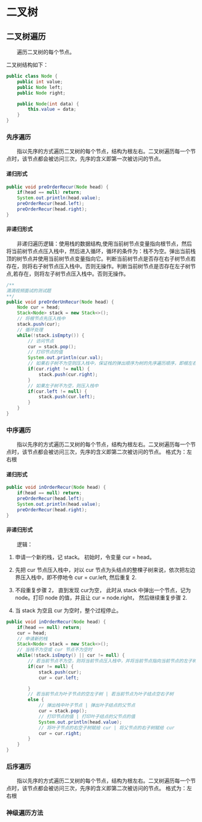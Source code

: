 # 二叉树

## 二叉树遍历

&emsp;&emsp;遍历二叉树的每个节点。

二叉树结构如下：

~~~ java
public class Node {
    public int value;
    public Node left;
    public Node right;

    public Node(int data) {
        this.value = data;
    }
}
~~~

### 先序遍历

&emsp;&emsp;指以先序的方式遍历二叉树的每个节点，结构为根左右。二叉树遍历每一个节点时，该节点都会被访问三次，先序的含义即第一次被访问的节点。

#### 递归形式

~~~ java
public void preOrderRecur(Node head) {
    if(head == null) return;
    System.out.println(head.value);
    preOrderRecur(head.left);
    preOrderRecur(head.right);
}
~~~

#### 非递归形式

&emsp;&emsp;非递归遍历逻辑：使用栈的数据结构,使用当前树节点变量指向根节点，然后将当前树节点点压入栈中，然后进入循环，循环的条件为：栈不为空。弹出当前栈顶的树节点并使用当前树节点变量指向它。判断当前树节点是否存在右子树节点若存在，则将右子树节点压入栈中。否则无操作。判断当前树节点是否存在左子树节点,若存在，则将左子树节点压入栈中。否则无操作。

~~~ java
/**
滴滴视频面试的测试题
**/
public void preOrderUnRecur(Node head) {
    Node cur = head;
    Stack<Node> stack = new Stack<>();
    // 将根节点先压入栈中
    stack.push(cur);
    // 循环处理
    while(!stack.isEmpty()) {
        // 访问节点
        cur = stack.pop();
        // 打印节点的值
        System.out.println(cur.val);
        // 如果右子树不为空则压入栈中，保证栈的弹出顺序为树的先序遍历顺序，即根左右
        if(cur.right != null) {
            stack.push(cur.right);
        }
        // 如果左子树不为空，则压入栈中
        if(cur.left != null) {
            stack.push(cur.left);
        }
    }
}

~~~

### 中序遍历

&emsp;&emsp;指以先序的方式遍历二叉树的每个节点，结构为根左右。二叉树遍历每一个节点时，该节点都会被访问三次，先序的含义即第二次被访问的节点。 格式为：左右根

#### 递归形式

~~~ java
public void inOrderRecur(Node head) {
    if(head == null) return;
    preOrderRecur(head.left);
    System.out.println(head.value);
    preOrderRecur(head.right);
}
~~~

#### 非递归形式

&emsp;&emsp;逻辑：

1. 申请一个新的栈，记 stack。 初始时，令变量 cur = head。

2. 先把 cur 节点压入栈中，对以 cur 节点为头结点的整棵子树来说，依次把左边界压入栈中，即不停地令 cur = cur.left, 然后重复 2.
3. 不段重复步骤 2， 直到发现 cur为空， 此时从 stack 中弹出一个节点，记为 node。打印 node 的值，并且让 cur = node.right， 然后继续重复步骤 2.
4. 当 stack 为空且 cur 为空时，整个过程停止。

~~~ java
public void inOrderRecur(Node head) {
    if(head == null) return;
    cur = head;
    // 申请新的栈
    Stack<Node> stack = new Stack<>();
    // 当栈不为空或 cur 节点不为空时
    while(!stack.isEmpty() || cur != null) {
        // 若当前节点不为空，则将当前节点压入栈中，并将当前节点指向当前节点的左子树
        if(cur != null) {
            stack.push(cur);
            cur = cur.left;

        } 
        // 若当前节点为叶子节点的空左子树 | 若当前节点为叶子结点空右子树
        else {
            // 弹出栈中叶子节点 | 弹出叶子结点的父节点
            cur = stack.pop();
            // 打印节点的值 | 打印叶子结点的父节点的值
            System.out.println(head.value);
            // 将叶子节点的右空子树赋给 cur | 将父节点的右子树赋给 cur
            cur = cur.right;
        }
    }
}

~~~

### 后序遍历

&emsp;&emsp;指以先序的方式遍历二叉树的每个节点，结构为根左右。二叉树遍历每一个节点时，该节点都会被访问三次，先序的含义即第二次被访问的节点。 格式为：左右根

### 神级遍历方法
